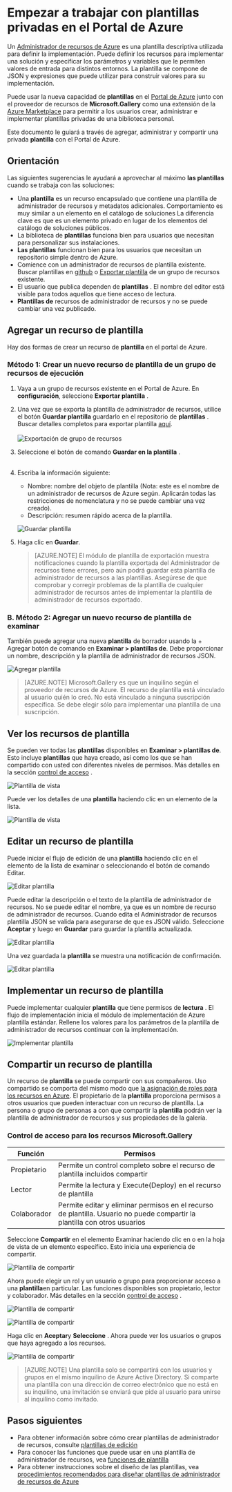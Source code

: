 <properties
   pageTitle="Empezar a trabajar con plantillas privadas | Microsoft Azure"
   description="Agregar, administrar y compartir sus plantillas privadas con el portal de Azure, la CLI de Azure o PowerShell."
   services="marketplace-customer"
   documentationCenter=""
   authors="VybavaRamadoss"
   manager="asimm"
   editor=""
   tags="marketplace, azure-resource-manager"
   keywords=""/>

<tags
   ms.service="marketplace"
   ms.devlang="na"
   ms.topic="get-started-article"
   ms.tgt_pltfrm="na"
   ms.workload="na"
   ms.date="05/18/2016"
   ms.author="vybavar"/>

# <a name="get-started-with-private-templates-on-the-azure-portal"></a>Empezar a trabajar con plantillas privadas en el Portal de Azure

Un [Administrador de recursos de Azure](../resource-group-authoring-templates.md) es una plantilla descriptiva utilizada para definir la implementación. Puede definir los recursos para implementar una solución y especificar los parámetros y variables que le permiten valores de entrada para distintos entornos. La plantilla se compone de JSON y expresiones que puede utilizar para construir valores para su implementación.

Puede usar la nueva capacidad de **plantillas** en el [Portal de Azure](https://portal.azure.com) junto con el proveedor de recursos de **Microsoft.Gallery** como una extensión de la [Azure Marketplace](https://azure.microsoft.com/marketplace/) para permitir a los usuarios crear, administrar e implementar plantillas privadas de una biblioteca personal.

Este documento le guiará a través de agregar, administrar y compartir una privada **plantilla** con el Portal de Azure.

## <a name="guidance"></a>Orientación

Las siguientes sugerencias le ayudará a aprovechar al máximo **las plantillas** cuando se trabaja con las soluciones:

- Una **plantilla** es un recurso encapsulado que contiene una plantilla de administrador de recursos y metadatos adicionales. Comportamiento es muy similar a un elemento en el catálogo de soluciones La diferencia clave es que es un elemento privado en lugar de los elementos del catálogo de soluciones públicos.
- La biblioteca de **plantillas** funciona bien para usuarios que necesitan para personalizar sus instalaciones.
- **Las plantillas** funcionan bien para los usuarios que necesitan un repositorio simple dentro de Azure.
- Comience con un administrador de recursos de plantilla existente. Buscar plantillas en [github](https://github.com/Azure/azure-quickstart-templates) o [Exportar plantilla](../resource-manager-export-template.md) de un grupo de recursos existente.
- El usuario que publica dependen de **plantillas** . El nombre del editor está visible para todos aquellos que tiene acceso de lectura.
- **Plantillas de** recursos de administrador de recursos y no se puede cambiar una vez publicado.

## <a name="add-a-template-resource"></a>Agregar un recurso de plantilla

Hay dos formas de crear un recurso de **plantilla** en el portal de Azure.

### <a name="method-1--create-a-new-template-resource-from-a-running-resource-group"></a>Método 1: Crear un nuevo recurso de plantilla de un grupo de recursos de ejecución

1. Vaya a un grupo de recursos existente en el Portal de Azure. En **configuración**, seleccione **Exportar plantilla** .
2. Una vez que se exporta la plantilla de administrador de recursos, utilice el botón **Guardar plantilla** guardarlo en el repositorio de **plantillas** . Buscar detalles completos para exportar plantilla [aquí](../resource-manager-export-template.md).
<br /><br />
![Exportación de grupo de recursos](media/rg-export-portal1.PNG)  <br />

3. Seleccione el botón de comando **Guardar en la plantilla** .
<br /><br />

4. Escriba la información siguiente:

    - Nombre: nombre del objeto de plantilla (Nota: este es el nombre de un administrador de recursos de Azure según. Aplicarán todas las restricciones de nomenclatura y no se puede cambiar una vez creado).
    - Descripción: resumen rápido acerca de la plantilla.

    ![Guardar plantilla](media/save-template-portal1.PNG)  <br />

5. Haga clic en **Guardar**.

    > [AZURE.NOTE] El módulo de plantilla de exportación muestra notificaciones cuando la plantilla exportada del Administrador de recursos tiene errores, pero aún podrá guardar esta plantilla de administrador de recursos a las plantillas. Asegúrese de que comprobar y corregir problemas de la plantilla de cualquier administrador de recursos antes de implementar la plantilla de administrador de recursos exportado.

### <a name="b-method-2--add-a-new-template-resource-from-browse"></a>B. Método 2: Agregar un nuevo recurso de plantilla de examinar

También puede agregar una nueva **plantilla** de borrador usando la + Agregar botón de comando en **Examinar > plantillas de**. Debe proporcionar un nombre, descripción y la plantilla de administrador de recursos JSON.

![Agregar plantilla](media/add-template-portal1.PNG)  <br />

> [AZURE.NOTE] Microsoft.Gallery es que un inquilino según el proveedor de recursos de Azure. El recurso de plantilla está vinculado al usuario quién lo creó. No está vinculado a ninguna suscripción específica. Se debe elegir sólo para implementar una plantilla de una suscripción.

## <a name="view-template-resources"></a>Ver los recursos de plantilla

Se pueden ver todas las **plantillas** disponibles en **Examinar > plantillas de**. Esto incluye **plantillas** que haya creado, así como los que se han compartido con usted con diferentes niveles de permisos. Más detalles en la sección [control de acceso](#access-control-for-a-tenant-resource-provider) .

![Plantilla de vista](media/view-template-portal1.PNG)  <br />

Puede ver los detalles de una **plantilla** haciendo clic en un elemento de la lista.

![Plantilla de vista](media/view-template-portal2c.png)  <br />

## <a name="edit-a-template-resource"></a>Editar un recurso de plantilla

Puede iniciar el flujo de edición de una **plantilla** haciendo clic en el elemento de la lista de examinar o seleccionando el botón de comando Editar.

![Editar plantilla](media/edit-template-portal1a.PNG)  <br />

Puede editar la descripción o el texto de la plantilla de administrador de recursos. No se puede editar el nombre, ya que es un nombre de recurso de administrador de recursos. Cuando edita el Administrador de recursos plantilla JSON se valida para asegurarse de que es JSON válido. Seleccione **Aceptar** y luego en **Guardar** para guardar la plantilla actualizada.

![Editar plantilla](media/edit-template-portal2a.PNG)  <br />

Una vez guardada la **plantilla** se muestra una notificación de confirmación.

![Editar plantilla](media/edit-template-portal3b.png)  <br />

## <a name="deploy-a-template-resource"></a>Implementar un recurso de plantilla

Puede implementar cualquier **plantilla** que tiene permisos de **lectura** . El flujo de implementación inicia el módulo de implementación de Azure plantilla estándar. Rellene los valores para los parámetros de la plantilla de administrador de recursos continuar con la implementación.

![Implementar plantilla](media/deploy-template-portal1b.png)  <br />

## <a name="share-a-template-resource"></a>Compartir un recurso de plantilla

Un recurso de **plantilla** se puede compartir con sus compañeros. Uso compartido se comporta del mismo modo que [la asignación de roles para los recursos en Azure](../active-directory/role-based-access-control-configure.md). El propietario de la **plantilla** proporciona permisos a otros usuarios que pueden interactuar con un recurso de plantilla. La persona o grupo de personas a con que compartir la **plantilla** podrán ver la plantilla de administrador de recursos y sus propiedades de la galería.

### <a name="access-control-for-the-microsoftgallery-resources"></a>Control de acceso para los recursos Microsoft.Gallery

Función | Permisos
---|----
Propietario | Permite un control completo sobre el recurso de plantilla incluidos compartir
Lector | Permite la lectura y Execute(Deploy) en el recurso de plantilla
Colaborador | Permite editar y eliminar permisos en el recurso de plantilla. Usuario no puede compartir la plantilla con otros usuarios

Seleccione **Compartir** en el elemento Examinar haciendo clic en o en la hoja de vista de un elemento específico. Esto inicia una experiencia de compartir.

![Plantilla de compartir](media/share-template-portal1a.png)  <br />

 Ahora puede elegir un rol y un usuario o grupo para proporcionar acceso a una **plantilla**en particular. Las funciones disponibles son propietario, lector y colaborador. Más detalles en la sección [control de acceso](#access-control-for-a-tenant-resource-provider) .

![Plantilla de compartir](media/share-template-portal2b.png)  <br />

![Plantilla de compartir](media/share-template-portal3b.png)  <br />

Haga clic en **Aceptar**y **Seleccione** . Ahora puede ver los usuarios o grupos que haya agregado a los recursos.

![Plantilla de compartir](media/share-template-portal4b.png)  <br />

> [AZURE.NOTE] Una plantilla solo se compartirá con los usuarios y grupos en el mismo inquilino de Azure Active Directory. Si comparte una plantilla con una dirección de correo electrónico que no está en su inquilino, una invitación se enviará que pide al usuario para unirse al inquilino como invitado.

## <a name="next-steps"></a>Pasos siguientes

- Para obtener información sobre cómo crear plantillas de administrador de recursos, consulte [plantillas de edición](../resource-group-authoring-templates.md)
- Para conocer las funciones que puede usar en una plantilla de administrador de recursos, vea [funciones de plantilla](../resource-group-template-functions.md)
- Para obtener instrucciones sobre el diseño de las plantillas, vea [procedimientos recomendados para diseñar plantillas de administrador de recursos de Azure](../best-practices-resource-manager-design-templates.md)
